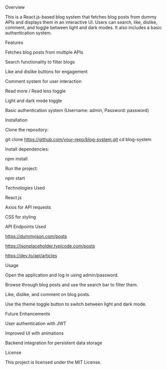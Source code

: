 Overview

This is a React.js-based blog system that fetches blog posts from dummy APIs and displays them in an interactive UI. Users can search, like, dislike, comment, and toggle between light and dark modes. It also includes a basic authentication system.

Features

Fetches blog posts from multiple APIs

Search functionality to filter blogs

Like and dislike buttons for engagement

Comment system for user interaction

Read more / Read less toggle

Light and dark mode toggle

Basic authentication system (Username: admin, Password: password)

Installation

Clone the repository:

git clone https://github.com/your-repo/blog-system.git
cd blog-system

Install dependencies:

npm install

Run the project:

npm start

Technologies Used

React.js

Axios for API requests

CSS for styling

API Endpoints Used

https://dummyjson.com/posts

https://jsonplaceholder.typicode.com/posts

https://dev.to/api/articles

Usage

Open the application and log in using admin/password.

Browse through blog posts and use the search bar to filter them.

Like, dislike, and comment on blog posts.

Use the theme toggle button to switch between light and dark mode.

Future Enhancements

User authentication with JWT

Improved UI with animations

Backend integration for persistent data storage

License

This project is licensed under the MIT License.